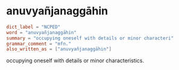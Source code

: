 # anuvyañjanaggāhin

``` toml
dict_label = "NCPED"
word = "anuvyañjanaggāhin"
summary = "occupying oneself with details or minor characteri"
grammar_comment = "mfn."
also_written_as = ["anuvyañjanaggāhin"]
```

occupying oneself with details or minor characteristics.


